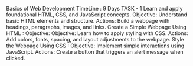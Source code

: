 Basics of Web Development
TimeLine : 9 Days
TASK - 1
Learn and apply foundational HTML, CSS, and JavaScript concepts.
Objective: Understand basic HTML elements and structure.
Actions: Build a webpage with headings, paragraphs, images, and links.
Create a Simple Webpage Using HTML :
Objective:
Objective: Learn how to apply styling with CSS.
Actions: Add colors, fonts, spacing, and layout adjustments to the webpage.
Style the Webpage Using CSS :
Objective: Implement simple interactions using JavaScript.
Actions: Create a button that triggers an alert message when clicked.
